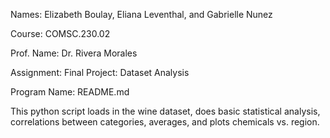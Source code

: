 Names: Elizabeth Boulay, Eliana Leventhal, and Gabrielle Nunez

Course: COMSC.230.02

Prof. Name: Dr. Rivera Morales

Assignment: Final Project: Dataset Analysis

Program Name: README.md


This python script loads in the wine dataset, does basic statistical analysis, correlations between categories, averages, and plots chemicals vs. region.

